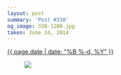```yaml
---
layout: post
summary: 'Post #338'
og_image: 338-1280.jpg
taken: June 24, 2014
---
```


<div class="post">
 <time>
  <a href="/338">
   {{ page.date | date: "%B %-d, %Y" }}
  </a>
 </time>
 <a href="/338">
  <figure data-taken="6/24/2014">
   <img sizes="(min-width: 700px) 50vw, calc(100vw - 2rem)" src="{{ site.assets_url }}/338-640.jpg" srcset="{{ site.assets_url }}/338-1280.jpg 1280w, {{ site.assets_url }}/338-960.jpg 960w, {{ site.assets_url }}/338-640.jpg 640w, {{ site.assets_url }}/338-320.jpg 320w"/>
  </figure>
 </a>
</div>
